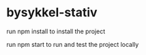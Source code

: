 # bysykkel-stativ

run npm install to install the project

run npm start to run and test the project locally

